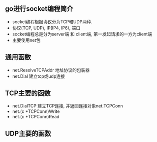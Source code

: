 ## go进行socket编程简介
- socket编程根据协议分为TCP和UDP两种. 
- 协议(TCP, UDP), IP(IP4, IP6), 端口
- socket编程总是分为server端 和 client端, 第一发起请求的一方为client端
- 主要使用net包

## 通用函数
- net.ResolveTCPAddr 地址协议的包装器
- net.Dial 建立tcp或udp连接

## TCP主要的函数
- net.DialTCP 建立TCP连接, 并返回连接对象net.TCPConn
- net.(c *TCPConn)Write 
- net.(c *TCPConn)Read

## UDP主要的函数